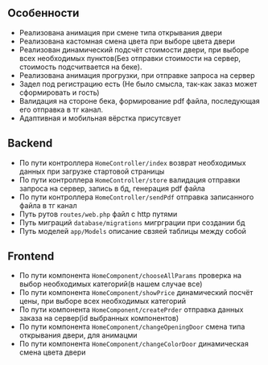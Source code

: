 ## Особенности

- Реализована анимация при смене типа открывания двери
- Реализована кастомная смена цвета при выборе цвета двери
- Реализован динамический подсчёт стоимости двери, при выборе всех необходимых пунктов(Без отправки стоимости на сервер, стоимость подсчитвается на беке).
- Реализована анимация прогрузки, при отправке запроса на сервер
- Задел под регистрацию есть (Не было смысла, так-как заказ может сформировать и гость)
- Валидация на стороне бека, формирование pdf файла, последующая его отправка в тг канал.
- Адаптивная и мобильная вёрстка присутсвует

## Backend

- По пути контроллера `HomeController/index` возврат необходимых данных при загрузке стартовой страницы
- По пути контроллера `HomeController/store` валидация отправки запроса на сервер, запись в бд, генерация pdf файла
- По пути контроллера `HomeController/sendPdf` отправка записанного файла в тг канал
- Путь рутов `routes/web.php` файл с http путями
- Путь миграций `database/migrations` мигрграции при создании бд
- Путь моделей `app/Models` описание свзяей таблицы между собой  

## Frontend

- По пути компонента `HomeСomponent/chooseAllParams` проверка на выбор необходимых категорий(в нашем случае все)
- По пути компонента `HomeСomponent/showPrice` динамический посчёт цены, при выборе всех необходимых категорий
- По пути компонента `HomeСomponent/createPrder` отправка данных заказа на сервер(id выбранных компонентов)
- По пути компонента `HomeСomponent/changeOpeningDoor` смена типа открывания двери, для анимацми
- По пути компонента `HomeСomponent/changeColorDoor` динамическая смена цвета двери
